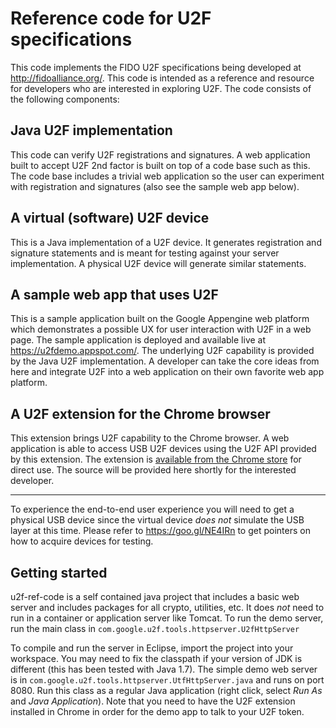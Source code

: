 # Reference code for U2F specifications

This code implements the FIDO U2F specifications being developed at
http://fidoalliance.org/.  This code is intended as a reference and resource
for developers who are interested in exploring U2F.  The code consists of the
following components:

## Java U2F implementation

This code can verify U2F registrations and signatures. A web application built
to accept U2F 2nd factor is built on top of a code base such as this. The code
base includes a trivial web application so the user can experiment with
registration and signatures (also see the sample web app below).

## A virtual (software) U2F device

This is a Java implementation of a U2F device. It generates registration and
signature statements and is meant for testing against your server
implementation. A physical U2F device will generate similar statements. 

## A sample web app that uses U2F
This is a sample application built on the Google Appengine web platform which
demonstrates a possible UX for  user interaction with U2F in a web page.  The
sample application is deployed and available live at
https://u2fdemo.appspot.com/. The underlying U2F capability is provided by the
Java U2F implementation.  A developer can take the core ideas from here and
integrate U2F into a web application on their own favorite web app platform.

## A U2F extension for the Chrome browser
This extension brings U2F capability to the Chrome browser. A web application
is able to access USB U2F devices using the U2F API provided by this extension.
The extension is [available from the Chrome
store](https://chrome.google.com/webstore/detail/fido-u2f-universal-2nd-fa/pfboblefjcgdjicmnffhdgionmgcdmne)
for direct use. The source will be provided here shortly for the interested
developer.

* * *

To experience the end-to-end user experience you will need to get a physical
USB device since the virtual device *does not* simulate the USB layer at this
time. Please refer to https://goo.gl/NE4IRn to get pointers on how to acquire 
devices for testing.

## Getting started

u2f-ref-code is a self contained java project that includes a basic web server
and includes packages for all crypto, utilities, etc.  It does *not* need to run
in a container or application server like Tomcat.  To run the demo server, run
the main class in ``com.google.u2f.tools.httpserver.U2fHttpServer``

To compile and run the server in Eclipse, import the project into your
workspace. You may need to fix the classpath if your version of JDK is
different (this has been tested with Java 1.7).  The simple demo web server is
in ``com.google.u2f.tools.httpserver.UtfHttpServer.java`` and runs on port
8080. Run this class as a regular Java application (right click, select *Run
As* and *Java Application*). Note that you need to have the U2F extension
installed in Chrome in order for the demo app to talk to your U2F token.
